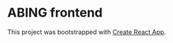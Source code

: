 # ABING frontend

This project was bootstrapped with [Create React App](https://github.com/facebook/create-react-app).